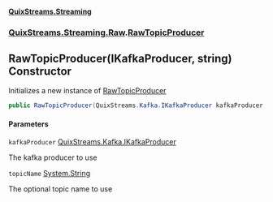 #### [QuixStreams.Streaming](index.md 'index')
### [QuixStreams.Streaming.Raw](QuixStreams.Streaming.Raw.md 'QuixStreams.Streaming.Raw').[RawTopicProducer](RawTopicProducer.md 'QuixStreams.Streaming.Raw.RawTopicProducer')

## RawTopicProducer(IKafkaProducer, string) Constructor

Initializes a new instance of [RawTopicProducer](RawTopicProducer.md 'QuixStreams.Streaming.Raw.RawTopicProducer')

```csharp
public RawTopicProducer(QuixStreams.Kafka.IKafkaProducer kafkaProducer, string topicName=null);
```
#### Parameters

<a name='QuixStreams.Streaming.Raw.RawTopicProducer.RawTopicProducer(QuixStreams.Kafka.IKafkaProducer,string).kafkaProducer'></a>

`kafkaProducer` [QuixStreams.Kafka.IKafkaProducer](https://docs.microsoft.com/en-us/dotnet/api/QuixStreams.Kafka.IKafkaProducer 'QuixStreams.Kafka.IKafkaProducer')

The kafka producer to use

<a name='QuixStreams.Streaming.Raw.RawTopicProducer.RawTopicProducer(QuixStreams.Kafka.IKafkaProducer,string).topicName'></a>

`topicName` [System.String](https://docs.microsoft.com/en-us/dotnet/api/System.String 'System.String')

The optional topic name to use